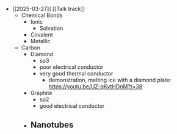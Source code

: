 - [[2025-03-27]] [[Talk track]]
	- Chemical Bonds
		- Ionic
			- Solvation
		- Covalent
		- Metallic
	- Carbon
		- Diamond
			- sp3
			- poor electrical conductor
			- very good thermal conductor
				- demonstration, melting ice with a diamond plate:
				  https://youtu.be/UZ-qKvtHDnM?t=38
		- Graphite
			- sp2
			- good electrical conductor
		- Nanotubes
			-